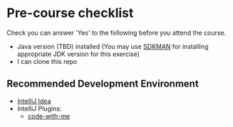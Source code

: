 # Pre-course checklist

Check you can answer 'Yes' to the following before you attend the course.

+ Java version (TBD) installed  (You may use [SDKMAN](https://sdkman.io/) for installing appropriate JDK version for this exercise)
+ I can clone this repo

## Recommended Development Environment

+ [IntelliJ Idea](https://www.jetbrains.com/idea/download/#section=mac)
+ IntelliJ Plugins:
  - [code-with-me](https://www.jetbrains.com/code-with-me/)
